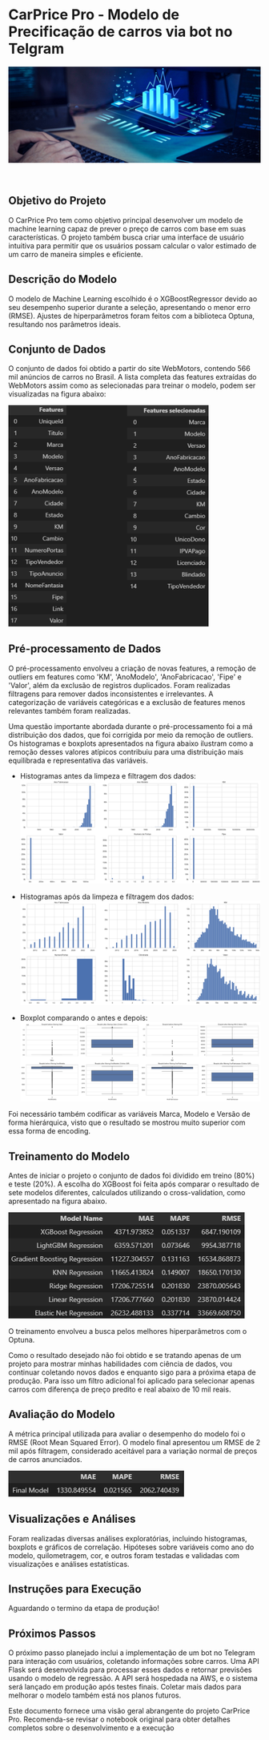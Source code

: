 # CarPrice Pro - Modelo de Precificação de carros via bot no Telgram
![cover](https://github.com/GabrielAlvesDS/CarPrice_Pro/blob/main/images/carprice%20pro_cut.jpg)

<br>

## Objetivo do Projeto
O  CarPrice Pro tem como objetivo principal desenvolver um modelo de machine learning capaz de prever o preço de carros com base em suas características. O projeto também busca criar uma interface de usuário intuitiva para permitir que os usuários possam calcular o valor estimado de um carro de maneira simples e eficiente.

## Descrição do Modelo
O modelo de Machine Learning escolhido é o XGBoostRegressor devido ao seu desempenho superior durante a seleção, apresentando o menor erro (RMSE). Ajustes de hiperparâmetros foram feitos com a biblioteca Optuna, resultando nos parâmetros ideais.

## Conjunto de Dados
O conjunto de dados foi obtido a partir do site WebMotors, contendo 566 mil anúncios de carros no Brasil. A lista completa das features extraídas do WebMotors assim como as selecionadas para treinar o modelo, podem ser visualizadas na figura abaixo:

<img src="https://github.com/GabrielAlvesDS/CarPrice_Pro/blob/main/images/Features.png" width="400">

## Pré-processamento de Dados
O pré-processamento envolveu a criação de novas features, a remoção de outliers em features como 'KM', 'AnoModelo', 'AnoFabricacao', 'Fipe' e 'Valor', além da exclusão de registros duplicados. Foram realizadas filtragens para remover dados inconsistentes e irrelevantes. A categorização de variáveis categóricas e a exclusão de features menos relevantes também foram realizadas.

Uma questão importante abordada durante o pré-processamento foi a má distribuição dos dados, que foi corrigida por meio da remoção de outliers. Os histogramas e boxplots apresentados na figura abaixo ilustram como a remoção desses valores atípicos contribuiu para uma distribuição mais equilibrada e representativa das variáveis.

- Histogramas antes da limpeza e filtragem dos dados:
![histogram_1](https://github.com/GabrielAlvesDS/CarPrice_Pro/blob/main/images/Histogramas%201.png)


- Histogramas após da limpeza e filtragem dos dados:
![histogram_2](https://github.com/GabrielAlvesDS/CarPrice_Pro/blob/main/images/Histogramas%202.png)


- Boxplot comparando o antes e depois:
![boxplot_horizontal](https://github.com/GabrielAlvesDS/CarPrice_Pro/blob/main/images/boxplot%20geral%20horizontal.png)

Foi necessário também codificar as variáveis Marca, Modelo e Versão de forma hierárquica, visto que o resultado se mostrou muito superior com essa forma de encoding.

## Treinamento do Modelo
Antes de iniciar o projeto o conjunto de dados foi dividido em treino (80%) e teste (20%). A escolha do XGBoost foi feita após comparar o resultado de sete modelos diferentes, calculados utilizando o cross-validation, como apresentado na figura abaixo.

![results_table](https://github.com/GabrielAlvesDS/CarPrice_Pro/blob/main/images/resultado%20dos%20algoritmos%20de%20regressao.png)

O treinamento envolveu a busca pelos melhores hiperparâmetros com o Optuna.
 
Como o resultado desejado não foi obtido e se tratando apenas de um projeto para mostrar minhas habilidades com ciência de dados, vou continuar coletando novos dados e enquanto sigo para a próxima etapa de produção. Para isso um filtro adicional foi aplicado para selecionar apenas carros com diferença de preço predito e real abaixo de 10 mil reais.

## Avaliação do Modelo
A métrica principal utilizada para avaliar o desempenho do modelo foi o RMSE (Root Mean Squared Error). O modelo final apresentou um RMSE de 2 mil após filtragem, considerado aceitável para a variação normal de preços de carros anunciados.

![final_results](https://github.com/GabrielAlvesDS/CarPrice_Pro/blob/main/images/Final%20model%20results.png)

## Visualizações e Análises
Foram realizadas diversas análises exploratórias, incluindo histogramas, boxplots e gráficos de correlação. Hipóteses sobre variáveis como ano do modelo, quilometragem, cor, e outros foram testadas e validadas com visualizações e análises estatísticas.
   
## Instruções para Execução
Aguardando o termino da etapa de produção!

## Próximos Passos
O próximo passo planejado inclui a implementação de um bot no Telegram para interação com usuários, coletando informações sobre carros. Uma API Flask será desenvolvida para processar esses dados e retornar previsões usando o modelo de regressão. A API será hospedada na AWS, e o sistema será lançado em produção após testes finais. Coletar mais dados para melhorar o modelo também está nos planos futuros.

Este documento fornece uma visão geral abrangente do projeto CarPrice Pro. Recomenda-se revisar o notebook original para obter detalhes completos sobre o desenvolvimento e a execução 
